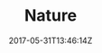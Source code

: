 ---
date: 2017-05-31T13:46:14Z
description: "Cats, dogs, birds, deer, monkeys, horses and plants are all very photogenic."
identifier: "nature"
title: "Nature"
weight: "6"
teaser_image: "bird-poised.md"
---